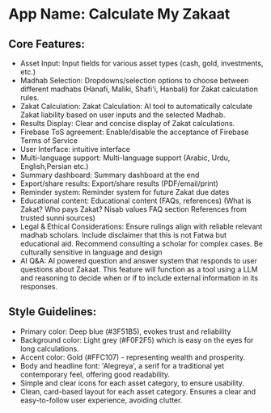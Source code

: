 # **App Name**: Calculate My Zakaat

## Core Features:

- Asset Input: Input fields for various asset types (cash, gold, investments, etc.)
- Madhab Selection: Dropdowns/selection options to choose between different madhabs (Hanafi, Maliki, Shafi'i, Hanbali) for Zakat calculation rules.
- Zakat Calculation: Zakat Calculation: AI tool to automatically calculate Zakat liability based on user inputs and the selected Madhab.
- Results Display: Clear and concise display of Zakat calculations.
- Firebase ToS agreement: Enable/disable the acceptance of Firebase Terms of Service
- User Interface: intuitive interface
- Multi-language support: Multi-language support (Arabic, Urdu, English,Persian etc.)
- Summary dashboard: Summary dashboard at the end
- Export/share results: Export/share results (PDF/email/print)
- Reminder system: Reminder system for future Zakat due dates
- Educational content: Educational content (FAQs, references) (What is Zakat? Who pays Zakat? Nisab values FAQ section References from trusted sunni sources)
- Legal & Ethical Considerations: Ensure rulings align with reliable relevant madhab scholars. Include disclaimer that this is not Fatwa but educational aid. Recommend consulting a scholar for complex cases. Be culturally sensitive in language and design
- AI Q&A: AI powered question and answer system that responds to user questions about Zakaat. This feature will function as a tool using a LLM and reasoning to decide when or if to include external information in its responses. 

## Style Guidelines:

- Primary color: Deep blue (#3F51B5), evokes trust and reliability
- Background color: Light grey (#F0F2F5) which is easy on the eyes for long calculations.
- Accent color: Gold (#FFC107) - representing wealth and prosperity.
- Body and headline font: 'Alegreya', a serif for a traditional yet contemporary feel, offering good readability.
- Simple and clear icons for each asset category, to ensure usability.
- Clean, card-based layout for each asset category. Ensures a clear and easy-to-follow user experience, avoiding clutter.